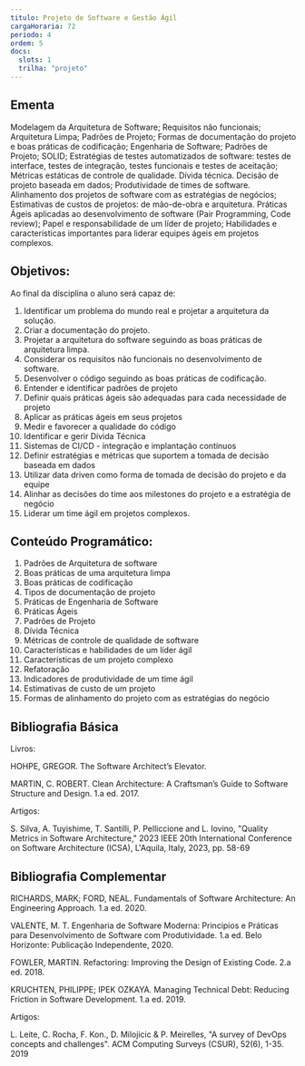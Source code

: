 ```yaml
---
titulo: Projeto de Software e Gestão Ágil
cargaHoraria: 72
periodo: 4
ordem: 5
docs:
  slots: 1
  trilha: "projeto"
---
```


## Ementa

Modelagem da Arquitetura de Software; Requisitos não funcionais; Arquitetura Limpa; Padrões de Projeto; Formas de documentação do projeto e boas práticas de codificação; Engenharia de Software; Padrões de Projeto; SOLID; Estratégias de testes automatizados de software: testes de interface, testes de integração, testes funcionais e testes de aceitação; Métricas estáticas de controle de qualidade. Dívida técnica. Decisão de projeto baseada em dados; Produtividade de times de software. Alinhamento dos projetos de software com as estratégias de negócios; Estimativas de custos de projetos: de mão-de-obra e arquitetura. Práticas Ágeis aplicadas ao desenvolvimento de software (Pair Programming, Code review); Papel e responsabilidade de um líder de projeto; Habilidades e características importantes para liderar equipes ágeis em projetos complexos.

## Objetivos:

Ao final da disciplina o aluno será capaz de:

1. Identificar um problema do mundo real e projetar a arquitetura da solução.
2. Criar a documentação do projeto.
3. Projetar a arquitetura do software seguindo as boas práticas de arquitetura limpa.
4. Considerar os requisitos não funcionais no desenvolvimento de software.
5. Desenvolver o código seguindo as boas práticas de codificação.
6. Entender e identificar padrões de projeto
7. Definir quais práticas ágeis são adequadas para cada necessidade de projeto
8. Aplicar as práticas ágeis em seus projetos
9. Medir e favorecer a qualidade do código
10. Identificar e gerir Dívida Técnica
11. Sistemas de CI/CD - integração e implantação contínuos
12. Definir estratégias e métricas que suportem a tomada de decisão baseada em dados
13. Utilizar data driven como forma de tomada de decisão do projeto e da equipe
14. Alinhar as decisões do time aos milestones do projeto e a estratégia de negócio
15. Liderar um time ágil em projetos complexos.

## Conteúdo Programático:

1. Padrões de Arquitetura de software
2. Boas práticas de uma arquitetura limpa
3. Boas práticas de codificação
4. Tipos de documentação de projeto
5. Práticas de Engenharia de Software
6. Práticas Ágeis
7. Padrões de Projeto
8. Dívida Técnica
9. Métricas de controle de qualidade de software
10. Características e habilidades de um líder ágil
11. Características de um projeto complexo
12. Refatoração
13. Indicadores de produtividade de um time ágil
14. Estimativas de custo de um projeto
15. Formas de alinhamento do projeto com as estratégias do negócio

## Bibliografia Básica

Livros:

HOHPE, GREGOR. The Software Architect’s Elevator.

MARTIN, C. ROBERT. Clean Architecture: A Craftsman’s Guide to Software Structure and Design. 1.a ed. 2017.

Artigos:

S. Silva, A. Tuyishime, T. Santilli, P. Pelliccione and L. Iovino, "Quality Metrics in Software Architecture," 2023 IEEE 20th International Conference on Software Architecture (ICSA), L'Aquila, Italy, 2023, pp. 58-69

## Bibliografia Complementar

RICHARDS, MARK; FORD, NEAL. Fundamentals of Software Architecture: An Engineering Approach. 1.a ed. 2020.

VALENTE, M. T. Engenharia de Software Moderna: Principios e Práticas para Desenvolvimento de Software com Produtividade. 1.a ed. Belo Horizonte: Publicação Independente, 2020.

FOWLER, MARTIN. Refactoring: Improving the Design of Existing Code. 2.a ed. 2018.

KRUCHTEN, PHILIPPE; IPEK OZKAYA. Managing Technical Debt: Reducing Friction in Software Development. 1.a ed. 2019.

Artigos:

L. Leite, C. Rocha, F. Kon., D. Milojicic & P. Meirelles, "A survey of DevOps concepts and challenges". ACM Computing Surveys (CSUR), 52(6), 1-35. 2019
